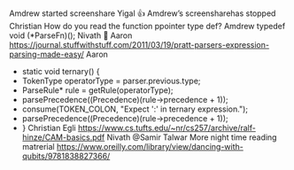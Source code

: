 Amdrew⁩ started
screenshare
Yigal
👍
⁨Amdrew⁩’s
screensharehas stopped
Christian
How do you read the function ppointer type def?
Amdrew
typedef void (*ParseFn)();
Nivath
👏
Aaron
https://journal.stuffwithstuff.com/2011/03/19/pratt-parsers-expression-parsing-made-easy/
Aaron
+ static void ternary() {
+   TokenType operatorType = parser.previous.type;  
+   ParseRule* rule = getRule(operatorType);
+   parsePrecedence((Precedence)(rule->precedence + 1));
+   consume(TOKEN_COLON, "Expect ':' in ternary expression.");
+   parsePrecedence((Precedence)(rule->precedence + 1));  
+ }
Christian Egli
https://www.cs.tufts.edu/~nr/cs257/archive/ralf-hinze/CAM-basics.pdf
Nivath
@Samir Talwar More night time reading matrerial https://www.oreilly.com/library/view/dancing-with-qubits/9781838827366/